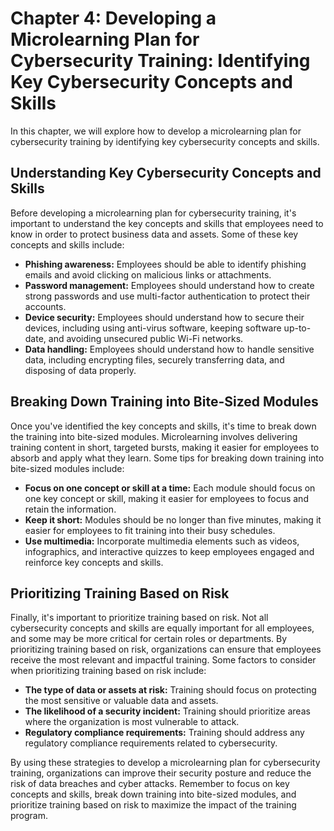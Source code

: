 Chapter 4: Developing a Microlearning Plan for Cybersecurity Training: Identifying Key Cybersecurity Concepts and Skills
========================================================================================================================

In this chapter, we will explore how to develop a microlearning plan for cybersecurity training by identifying key cybersecurity concepts and skills.

Understanding Key Cybersecurity Concepts and Skills
---------------------------------------------------

Before developing a microlearning plan for cybersecurity training, it's important to understand the key concepts and skills that employees need to know in order to protect business data and assets. Some of these key concepts and skills include:

* **Phishing awareness:** Employees should be able to identify phishing emails and avoid clicking on malicious links or attachments.
* **Password management:** Employees should understand how to create strong passwords and use multi-factor authentication to protect their accounts.
* **Device security:** Employees should understand how to secure their devices, including using anti-virus software, keeping software up-to-date, and avoiding unsecured public Wi-Fi networks.
* **Data handling:** Employees should understand how to handle sensitive data, including encrypting files, securely transferring data, and disposing of data properly.

Breaking Down Training into Bite-Sized Modules
----------------------------------------------

Once you've identified the key concepts and skills, it's time to break down the training into bite-sized modules. Microlearning involves delivering training content in short, targeted bursts, making it easier for employees to absorb and apply what they learn. Some tips for breaking down training into bite-sized modules include:

* **Focus on one concept or skill at a time:** Each module should focus on one key concept or skill, making it easier for employees to focus and retain the information.
* **Keep it short:** Modules should be no longer than five minutes, making it easier for employees to fit training into their busy schedules.
* **Use multimedia:** Incorporate multimedia elements such as videos, infographics, and interactive quizzes to keep employees engaged and reinforce key concepts and skills.

Prioritizing Training Based on Risk
-----------------------------------

Finally, it's important to prioritize training based on risk. Not all cybersecurity concepts and skills are equally important for all employees, and some may be more critical for certain roles or departments. By prioritizing training based on risk, organizations can ensure that employees receive the most relevant and impactful training. Some factors to consider when prioritizing training based on risk include:

* **The type of data or assets at risk:** Training should focus on protecting the most sensitive or valuable data and assets.
* **The likelihood of a security incident:** Training should prioritize areas where the organization is most vulnerable to attack.
* **Regulatory compliance requirements:** Training should address any regulatory compliance requirements related to cybersecurity.

By using these strategies to develop a microlearning plan for cybersecurity training, organizations can improve their security posture and reduce the risk of data breaches and cyber attacks. Remember to focus on key concepts and skills, break down training into bite-sized modules, and prioritize training based on risk to maximize the impact of the training program.
